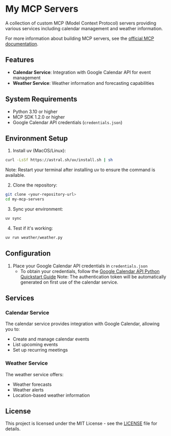 # My MCP Servers

A collection of custom MCP (Model Context Protocol) servers providing various services including calendar management and weather information.

For more information about building MCP servers, see the [official MCP documentation](https://modelcontextprotocol.io/quickstart/server).

## Features

- **Calendar Service**: Integration with Google Calendar API for event management
- **Weather Service**: Weather information and forecasting capabilities

## System Requirements

- Python 3.10 or higher
- MCP SDK 1.2.0 or higher
- Google Calendar API credentials (`credentials.json`)

## Environment Setup

1. Install uv (MacOS/Linux):
```bash
curl -LsSf https://astral.sh/uv/install.sh | sh
```
Note: Restart your terminal after installing uv to ensure the command is available.

2. Clone the repository:
```bash
git clone <your-repository-url>
cd my-mcp-servers
```

3. Sync your environment:
```bash
uv sync
```

4. Test if it's working:
```bash
uv run weather/weather.py
```

## Configuration

1. Place your Google Calendar API credentials in `credentials.json`
   - To obtain your credentials, follow the [Google Calendar API Python Quickstart Guide](https://developers.google.com/calendar/api/quickstart/python)
   Note: The authentication token will be automatically generated on first use of the calendar service.

## Services

### Calendar Service
The calendar service provides integration with Google Calendar, allowing you to:
- Create and manage calendar events
- List upcoming events
- Set up recurring meetings

### Weather Service
The weather service offers:
- Weather forecasts
- Weather alerts
- Location-based weather information

## License

This project is licensed under the MIT License - see the [LICENSE](LICENSE) file for details.
